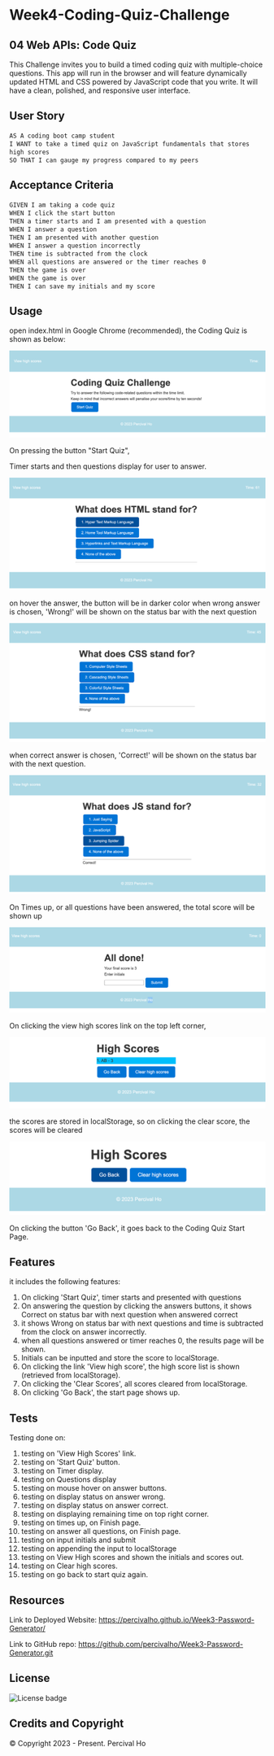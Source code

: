 # Week4-Coding-Quiz-Challenge

## 04 Web APIs: Code Quiz

This Challenge invites you to build a timed coding quiz with multiple-choice questions. This app will run in the browser and will feature dynamically updated HTML and CSS powered by JavaScript code that you write. It will have a clean, polished, and responsive user interface. 

## User Story

```
AS A coding boot camp student
I WANT to take a timed quiz on JavaScript fundamentals that stores high scores
SO THAT I can gauge my progress compared to my peers
```

## Acceptance Criteria

```
GIVEN I am taking a code quiz
WHEN I click the start button
THEN a timer starts and I am presented with a question
WHEN I answer a question
THEN I am presented with another question
WHEN I answer a question incorrectly
THEN time is subtracted from the clock
WHEN all questions are answered or the timer reaches 0
THEN the game is over
WHEN the game is over
THEN I can save my initials and my score
```



## Usage

open index.html in Google Chrome (recommended), the Coding Quiz is shown as below:

![Coding Quiz Start Page](assets/images/start.png)

On pressing the button "Start Quiz", 

Timer starts and then questions display for user to answer. 

![Coding Quiz Questions](assets/images/questions.png)

on hover the answer, the button will be in darker color
when wrong answer is chosen, 'Wrong!' will be shown on the status bar with the next question

![Question answered wrong](assets/images/wrong.png)

when correct answer is chosen, 'Correct!' will be shown on the status bar with the next question.

![Question answered correct](assets/images/correct.png)

On Times up, or all questions have been answered, the total score will be shown up

![Finish page](assets/images/finish.png)

On clicking the view high scores link on the top left corner,

![High Scores Page](assets/images/highscore.png)

the scores are stored in localStorage, so on clicking the clear score, the scores will be cleared

![High Scores cleared](assets/images/clearscore.png)

On clicking the button 'Go Back', it goes back to the Coding Quiz Start Page.

## Features

it includes the following features:

1.  On clicking 'Start Quiz', timer starts and presented with questions
2.  On answering the question by clicking the answers buttons, it shows Correct on status bar with next question when answered correct
3.  it shows Wrong on status bar with next questions and time is subtracted from the clock on answer incorrectly.
4.  when all questions answered or timer reaches 0, the results page will be shown.
5.  Initials can be inputted and store the score to localStorage.
6.  On clicking the link 'View high score', the high score list is shown (retrieved from localStorage).
7.  On clicking the 'Clear Scores', all scores cleared from localStorage.
8.  On clicking 'Go Back', the start page shows up.


## Tests

Testing done on:

1. testing on 'View High Scores' link.
2. testing on 'Start Quiz' button.
3. testing on Timer display.
4. testing on Questions display
5. testing on mouse hover on answer buttons.
6. testing on display status on answer wrong.
7. testing on display status on answer correct.
8. testing on displaying remaining time on top right corner.
9. testing on times up, on Finish page.
10. testing on answer all questions, on Finish page.
11. testing on input initials and submit
12. testing on appending the input to localStorage
13. testing on View High scores and shown the initials and scores out.
14. testing on Clear high scores.
15. testing on go back to start quiz again.





## Resources

Link to Deployed Website:
https://percivalho.github.io/Week3-Password-Generator/

Link to GitHub repo:
https://github.com/percivalho/Week3-Password-Generator.git


## License 

![License badge](https://img.shields.io/badge/license-MIT-blue.svg)


## Credits and Copyright 
&copy; Copyright 2023 - Present. Percival Ho